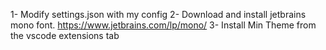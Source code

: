 1- Modify settings.json with my config
2- Download and install jetbrains mono font. https://www.jetbrains.com/lp/mono/
3- Install Min Theme from the vscode extensions tab
